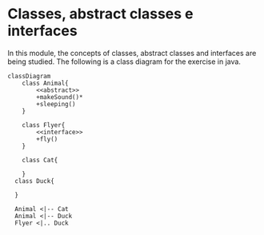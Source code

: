 # Classes, abstract classes e interfaces

In this module, the concepts of classes, abstract classes and interfaces are being studied. The following is a class diagram for the exercise in java.

```mermaid
classDiagram
	class Animal{
		<<abstract>>
		+makeSound()*
		+sleeping()
	}
	
	class Flyer{
		<<interface>>
		+fly()
	}
	
	class Cat{
		
	}
  class Duck{
	  
  }
  
  Animal <|-- Cat
  Animal <|-- Duck
  Flyer <|.. Duck
```